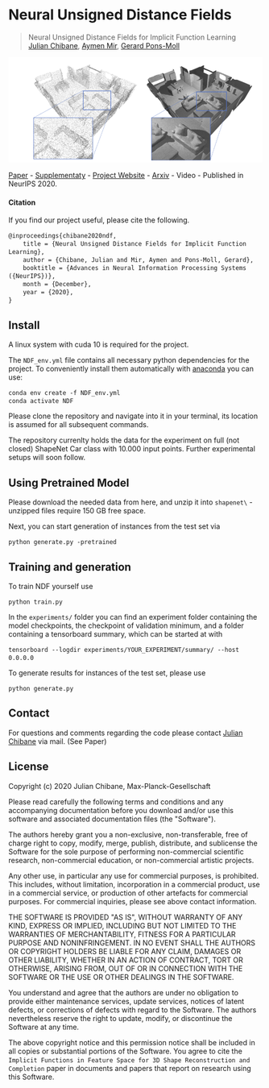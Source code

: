 
# Neural Unsigned Distance Fields
> Neural Unsigned Distance Fields for Implicit Function Learning <br />
> [Julian Chibane](http://virtualhumans.mpi-inf.mpg.de/people/Chibane.html), [Aymen Mir](http://virtualhumans.mpi-inf.mpg.de/people/Mir.html), [Gerard Pons-Moll](http://virtualhumans.mpi-inf.mpg.de/people/pons-moll.html)

![Teaser](ndf-teaser.png)

[Paper](http://virtualhumans.mpi-inf.mpg.de/papers/chibane2020ndf/chibane2020ndf.pdf) - 
[Supplementaty](http://virtualhumans.mpi-inf.mpg.de/papers/chibane2020ndf/chibane2020ndf-supp.pdf) -
[Project Website](http://virtualhumans.mpi-inf.mpg.de/ndf/) -
[Arxiv](https://arxiv.org/abs/2010.13938) -
Video -
Published in NeurIPS 2020.


#### Citation
If you find our project useful, please cite the following.

    @inproceedings{chibane2020ndf,
        title = {Neural Unsigned Distance Fields for Implicit Function Learning},
        author = {Chibane, Julian and Mir, Aymen and Pons-Moll, Gerard},
        booktitle = {Advances in Neural Information Processing Systems ({NeurIPS})},
        month = {December},
        year = {2020},
    }

## Install

A linux system with cuda 10 is required for the project.

The `NDF_env.yml` file contains all necessary python dependencies for the project.
To conveniently install them automatically with [anaconda](https://www.anaconda.com/) you can use:
```
conda env create -f NDF_env.yml
conda activate NDF
```

Please clone the repository and navigate into it in your terminal, its location is assumed for all subsequent commands.

The repository currenlty holds the data for the experiment on full (not closed) ShapeNet Car class with 10.000 input points. Further experimental setups will soon follow. 

## Using Pretrained Model
Please download the needed data from here, and unzip it into `shapenet\` - unzipped files require 150 GB free space. 

Next, you can start generation of instances from the test set via
```
python generate.py -pretrained
```


## Training and generation
To train NDF yourself use
```
python train.py 
```


In the `experiments/` folder you can find an experiment folder containing the model checkpoints, the checkpoint of validation minimum, and a folder containing a tensorboard summary, which can be started at with
```
tensorboard --logdir experiments/YOUR_EXPERIMENT/summary/ --host 0.0.0.0
```

To generate results for instances of the test set, please use
```
python generate.py
```

## Contact

For questions and comments regarding the code please contact [Julian Chibane](http://virtualhumans.mpi-inf.mpg.de/people/Chibane.html) via mail. (See Paper)

## License
Copyright (c) 2020 Julian Chibane, Max-Planck-Gesellschaft

Please read carefully the following terms and conditions and any accompanying documentation before you download and/or use this software and associated documentation files (the "Software").

The authors hereby grant you a non-exclusive, non-transferable, free of charge right to copy, modify, merge, publish, distribute, and sublicense the Software for the sole purpose of performing non-commercial scientific research, non-commercial education, or non-commercial artistic projects.

Any other use, in particular any use for commercial purposes, is prohibited. This includes, without limitation, incorporation in a commercial product, use in a commercial service, or production of other artefacts for commercial purposes.
For commercial inquiries, please see above contact information.

THE SOFTWARE IS PROVIDED "AS IS", WITHOUT WARRANTY OF ANY KIND, EXPRESS OR IMPLIED, INCLUDING BUT NOT LIMITED TO THE WARRANTIES OF MERCHANTABILITY, FITNESS FOR A PARTICULAR PURPOSE AND NONINFRINGEMENT. IN NO EVENT SHALL THE AUTHORS OR COPYRIGHT HOLDERS BE LIABLE FOR ANY CLAIM, DAMAGES OR OTHER LIABILITY, WHETHER IN AN ACTION OF CONTRACT, TORT OR OTHERWISE, ARISING FROM, OUT OF OR IN CONNECTION WITH THE SOFTWARE OR THE USE OR OTHER DEALINGS IN THE SOFTWARE.

You understand and agree that the authors are under no obligation to provide either maintenance services, update services, notices of latent defects, or corrections of defects with regard to the Software. The authors nevertheless reserve the right to update, modify, or discontinue the Software at any time.

The above copyright notice and this permission notice shall be included in all copies or substantial portions of the Software. You agree to cite the `Implicit Functions in Feature Space for 3D Shape Reconstruction and Completion` paper in documents and papers that report on research using this Software.